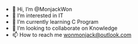 - 👋 Hi, I’m @MonjackWon
- 👀 I’m interested in IT
- 🌱 I’m currently learning C Program
- 💞️ I’m looking to collaborate on Knowledge
- 📫 How to reach me wonmonjack@outlook.com
